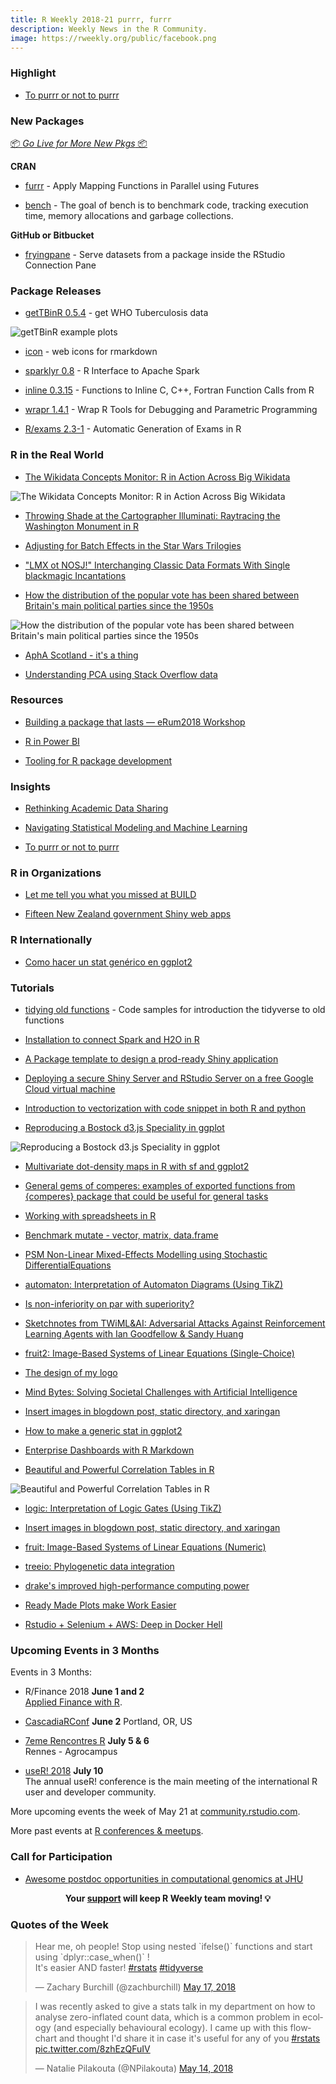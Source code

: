 ```yaml
---
title: R Weekly 2018-21 purrr, furrr
description: Weekly News in the R Community.
image: https://rweekly.org/public/facebook.png
---
```


###  Highlight

+ [To purrr or not to purrr](https://www.mango-solutions.com/blog/to-purrr-or-not-to-purrr)

###  New Packages

<p class="added-hostname"><a href="https://rweekly.org/live" target="_blank" class="externalLink">📦 <i>Go Live for More New Pkgs</i> 📦</a></p>

**CRAN**

+ [furrr](https://cran.r-project.org/web/packages/furrr/index.html) - Apply Mapping Functions in Parallel using Futures

+ [bench](http://bench.r-lib.org/) - The goal of bench is to benchmark code, tracking execution time, memory allocations and garbage collections.

**GitHub or Bitbucket**

+ [fryingpane](https://github.com/ColinFay/fryingpane) - Serve datasets from a package inside the RStudio Connection Pane

### Package Releases

+ [getTBinR 0.5.4](https://www.samabbott.co.uk/post/gettbinr-5-4/) - get WHO Tuberculosis data

![getTBinR example plots](https://raw.githubusercontent.com/rweekly/image/master/2018/binr-0821.png)

+ [icon](https://ropensci.org/technotes/2018/05/15/icon/) - web icons for rmarkdown

+ [sparklyr 0.8](https://blog.rstudio.com/2018/05/14/sparklyr-0-8/) - R Interface to Apache Spark

+ [inline 0.3.15](http://dirk.eddelbuettel.com/blog/2018/05/18#inline-0.3.15) - Functions to Inline C, C++, Fortran Function Calls from R

+ [wrapr 1.4.1](http://www.win-vector.com/blog/2018/05/wrapr-1-4-1-now-up-on-cran/) - Wrap R Tools for Debugging and Parametric Programming

+ [R/exams 2.3-1](http://www.R-exams.org/general/cran_release_231/) - Automatic Generation of Exams in R

### R in the Real World

+ [The Wikidata Concepts Monitor: R in Action Across Big Wikidata](https://commons.wikimedia.org/wiki/File:GMilovanovic_eRum2018.pdf)

![The Wikidata Concepts Monitor: R in Action Across Big Wikidata](https://raw.githubusercontent.com/rweekly/image/master/2018/wikidata.png)

+ [Throwing Shade at the Cartographer Illuminati: Raytracing the Washington Monument in R](http://www.tylermw.com/throwing-shade/)

+ [Adjusting for Batch Effects in the Star Wars Trilogies](https://erle.io/blog/adjusting-for-batch-effects-in-the-star-wars-trilogies/)

+ ["LMX ot NOSJ!" Interchanging Classic Data Formats With Single blackmagic Incantations](https://rud.is/b/2018/05/18/lmx-ot-nosj-interchanging-classic-data-formats-with-single-blackmagic-incantations/)

+ [How the distribution of the popular vote has been shared between Britain's main political parties since the 1950s](https://flother.is/2018/british-party-support/)

![How the distribution of the popular vote has been shared between Britain's main political parties since the 1950s](https://raw.githubusercontent.com/rweekly/image/master/2018/tory-labour-1955-2017%402x.png)

+ [AphA Scotland - it's a thing](https://www.johnmackintosh.com/2018-05-13-apha-scotland-it-s-a-thing/)

+ [Understanding PCA using Stack Overflow data](https://raw.githubusercontent.com/rweekly/image/master/2018/pc12.png)

###  Resources

+ [Building a package that lasts — eRum2018 Workshop](https://github.com/ColinFay/erum2018)

+ [R in Power BI](https://taraskaduk.com/talk/sql-sat-759-r-pbi/)

+ [Tooling for R package development](https://recology.info/2017/06/package-dev/)



### Insights

+ [Rethinking Academic Data Sharing](https://simplystatistics.org/2018/05/15/rethinking-academic-data-sharing/)

+ [Navigating Statistical Modeling and Machine Learning](http://fharrell.com/post/stat-ml2/)

+ [To purrr or not to purrr](https://www.mango-solutions.com/blog/to-purrr-or-not-to-purrr)


###  R in Organizations

+ [Let me tell you what you missed at BUILD](http://blog.revolutionanalytics.com/2018/05/let-me-tell-you-what-you-missed-at-build.html)

+ [Fifteen New Zealand government Shiny web apps](http://freerangestats.info/blog/2018/05/13/nz-govt-shinyapps)

### R Internationally

+ [Como hacer un stat genérico en ggplot2](https://eliocamp.github.io/codigo-r/2018/05/como-hacer-un-stat-generico-en-ggplot2/)

###  Tutorials

+ [tidying old functions](http://data-chips.com/2018/05/11/tidying-old-functions/) - Code samples for introduction the tidyverse to old functions

+ [Installation to connect Spark and H2O in R](https://rtask.thinkr.fr/blog/installation-to-connect-spark-and-h2o-in-r/)

+ [A Package template to design a prod-ready Shiny application](https://rtask.thinkr.fr/blog/our-shiny-template-to-design-a-prod-ready-app/)

+ [Deploying a secure Shiny Server and RStudio Server on a free Google Cloud virtual machine](http://www.simoncoulombe.com/2018/05/07/protected_free_shiny/)


+ [Introduction to vectorization with code snippet in both R and python](http://enhancedatascience.com/2018/05/07/machine-learning-explained-vectorization-matrix-operations/)

+ [Reproducing a Bostock d3.js Speciality in ggplot](https://daranzolin.github.io//articles/2018-05/ages-ggplot)

![Reproducing a Bostock d3.js Speciality in ggplot](https://raw.githubusercontent.com/rweekly/image/master/2018/bostockage.png)

+ [Multivariate dot-density maps in R with sf and ggplot2](https://www.cultureofinsight.com/blog/2018/05/02/2018-04-08-multivariate-dot-density-maps-in-r-with-sf-ggplot2/)

+ [General gems of comperes: examples of exported functions from {comperes} package that could be useful for general tasks](http://www.questionflow.org/2018/05/17/general-gems-of-comeres/)

+ [Working with spreadsheets in R](https://luisdva.github.io/rstats/excel-trivia/)

+ [Benchmark mutate - vector, matrix, data.frame](https://coolbutuseless.github.io/2018/05/12/benchmark-mutate---vector-matrix-data.frame/)

+ [PSM Non-Linear Mixed-Effects Modelling using Stochastic DifferentialEquations](https://cran.r-project.org/package=PSM)

+ [automaton: Interpretation of Automaton Diagrams (Using TikZ)](http://www.R-exams.org/templates/automaton/)

+ [Is non-inferiority on par with superiority?](https://www.rdatagen.net/post/are-non-inferiority-trials-inferior/)

+ [Sketchnotes from TWiML&AI: Adversarial Attacks Against Reinforcement Learning Agents with Ian Goodfellow & Sandy Huang](https://shirinsplayground.netlify.com/2018/05/twimlai121/)

+ [fruit2: Image-Based Systems of Linear Equations (Single-Choice)](http://www.R-exams.org/templates/fruit2/)

+ [The design of my logo](https://mvaugoyeau.netlify.com/post/the-design-of-my-logo/)


+ [Mind Bytes: Solving Societal Challenges with Artificial Intelligence](http://blog.revolutionanalytics.com/2018/05/mind-bytes.html)

+ [Insert images in blogdown post, static directory, and xaringan](https://uncmbbtrivia.netlify.com/post/2018/05/17/insert-images-in-blogdown-post/)

+ [How to make a generic stat in ggplot2](https://eliocamp.github.io/codigo-r/2018/05/how-to-make-a-generic-stat-in-ggplot2/)

+ [Enterprise Dashboards with R Markdown](https://rviews.rstudio.com/2018/05/16/replacing-excel-reports-with-r-markdown-and-shiny/)

+ [Beautiful and Powerful Correlation Tables in R](https://neuropsychology.github.io/psycho.R//2018/05/18/correlation.html)

![Beautiful and Powerful Correlation Tables in R](https://raw.githubusercontent.com/rweekly/image/master/2018/tables-0821.png)

+ [logic: Interpretation of Logic Gates (Using TikZ)](http://www.R-exams.org/templates/logic/)

+ [Insert images in blogdown post, static directory, and xaringan](https://uncmbbtrivia.netlify.com/post/2018/05/17/insert-images-in-blogdown-post/)

+ [fruit: Image-Based Systems of Linear Equations (Numeric)](http://www.R-exams.org/templates/fruit/)

+ [treeio: Phylogenetic data integration](https://ropensci.org/blog/2018/05/17/treeio/)

+ [drake's improved high-performance computing power](https://ropensci.org/technotes/2018/05/18/drake-hpc/)

+ [Ready Made Plots make Work Easier](http://www.win-vector.com/blog/2018/05/ready-made-plots-make-work-easier/)

+ [Rstudio + Selenium + AWS: Deep in Docker Hell](https://www.daeconomist.com/post/2018-04-29-deep-in-docker-hell/)

<!--<div class="post-more-begin"></div><div class="post-more-end"></div>-->


###  Upcoming Events in 3 Months

Events in 3 Months:

+ R/Finance 2018 **June 1 and 2** <br />
[Applied Finance with R](http://www.rinfinance.com).

+ [CascadiaRConf](https://cascadiarconf.com/) **June 2**
Portland, OR, US

+ [7eme Rencontres R](https://r2018-rennes.sciencesconf.org/)  **July 5 & 6** <br />
Rennes - Agrocampus

+ [useR! 2018](https://user2018.r-project.org/) **July 10** <br />
The annual useR! conference is the main meeting of the international R user and developer community.

<!--

+ [LatinR 2018](http://latin-r.com/) **Sept 4-5** <br />
Buenos Aires, Argentina.

-->

More upcoming events the week of May 21 at [community.rstudio.com](https://community.rstudio.com/t/upcoming-r-community-events-week-of-2018-05-21/8506).

More past events at [R conferences & meetups](https://conf.rweekly.org).



###  Call for Participation

+ [Awesome postdoc opportunities in computational genomics at JHU](https://simplystatistics.org/2018/05/17/awesome-postdoc-opportunities-in-computational-genomics-at-jhu/)


<p class="hide-support added-hostname support-rweekly" style="text-align: center;font-weight: bold;">Your <a class="non-visited externalLink" href="https://www.patreon.com/rweekly" onclick="pas(this)">support</a> will keep R Weekly team moving! 💡</p>

###  Quotes of the Week

<blockquote class="twitter-tweet" data-lang="en"><p lang="en" dir="ltr">Hear me, oh people! Stop using nested `ifelse()` functions and start using `dplyr::case_when()` !<br>It&#39;s easier AND faster! <a href="https://twitter.com/hashtag/rstats?src=hash&amp;ref_src=twsrc%5Etfw">#rstats</a> <a href="https://twitter.com/hashtag/tidyverse?src=hash&amp;ref_src=twsrc%5Etfw">#tidyverse</a></p>&mdash; Zachary Burchill (@zachburchill) <a href="https://twitter.com/zachburchill/status/997240069885964294?ref_src=twsrc%5Etfw">May 17, 2018</a></blockquote>

<blockquote class="twitter-tweet" data-lang="en"><p lang="en" dir="ltr">I was recently asked to give a stats talk in my department on how to analyse zero-inflated count data, which is a common problem in ecology (and especially behavioural ecology). I came up with this flowchart and thought I&#39;d share it in case it&#39;s useful for any of you <a href="https://twitter.com/hashtag/rstats?src=hash&amp;ref_src=twsrc%5Etfw">#rstats</a> <a href="https://t.co/8zhEzQFuIV">pic.twitter.com/8zhEzQFuIV</a></p>&mdash; Natalie Pilakouta (@NPilakouta) <a href="https://twitter.com/NPilakouta/status/995982320585920512?ref_src=twsrc%5Etfw">May 14, 2018</a></blockquote>

